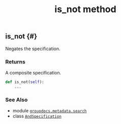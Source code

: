 ﻿---
title: is_not method
second_title: GroupDocs.Metadata for Python via .NET API References
description: 
type: docs
url: /python-net/groupdocs.metadata.search/andspecification/is_not/
is_root: false
weight: 40
---

## is_not {#}

Negates the specification.


### Returns 


A composite specification.


```python
def is_not(self):
    ...
```





### See Also
* module [`groupdocs.metadata.search`](../../)
* class [`AndSpecification`](/metadata/python-net/groupdocs.metadata.search/andspecification)
